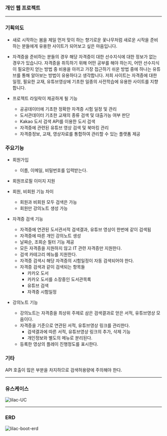 ### 개인 웹 프로젝트
---

### 기획의도

- 새로 시작하는 봄을 제일 먼저 맞이 하는 향기로운 꽃나무처럼 새로운 시작을 준비하는 분들에게 유용한 사이트가 되어보고 싶은 마음입니다.

- 자격증을 준비하는 분들의 경우 해당 자격증이 대한 선수지식에 대한 정보가 없는 경우가 있습니다.
자격증을 취득하기 위해 어떤 공부를 해야 하는지, 어떤 선수지식이 필요한지 얻는 방법 중
비용을 아끼고 가장 접근하기 쉬운 방법 중에 하나는 유튜브를 통해 알아보는 방법이 유용하다고 생각합니다.
저희 사이트는 자격증에 대한 일정, 필요한 교재, 유튜브영상에 기초한 일종의 사전학습에 유용한 사이트를 지향합니다.

- 프로젝트 라일락이 제공하게 될 기능
    - 공공데이터에 기초한 정확한 자격증 시험 일정 및 관리
    - 도서관데이터 기초한 교재의 종류 검색 및 대출가능 여부 판단
    - Kakao 도서 검색 API를 이용한 도서 검색
    - 자격증에 관련된 유튜브 영상 검색 및 북마킹 관리
    - 자격증정보, 교재, 영상자료를 통합하여 관리할 수 있는 플랫폼 제공

### 주요기능

- 회원가입
    - 이름, 이메일, 비밀번호를 입력받는다.
- 회원프로필 이미지 지원
- 회원, 비회원 기능 차이
    - 회원과 비회원 모두 검색은 가능
    - 회원만 강의노트 생성 가능
    
- 자격증 검색 기능
    - 자격증에 연관된 도서관서적 검색결과, 유튜브 영상이 한번에 같이 검색됨
    - 자격증에 따른 개인 강의노트 생성
    - 날짜순, 조회순 필터 기능 제공
    - 모든 자격증을 지원하지 않고 IT 관련 자격증만 지원한다.
    - 검색 카테고리 메뉴를 지원한다.
    - 자격증 검색시 해당 자격증의 시험일정이 자동 검색되어야 한다.
    - 자격증 검색과 같이 검색되는 항목들
        - 카카오 도서
        - 카카오 도서를 소장중인 도서관목록
        - 유튜브 검색
        - 자격증 시험일정
    
- 강의노트 기능
    - 강의노트는 자격증을 최상위 주제로 삼은 검색결과로 얻은 서적, 유튜브영상 모음이다.
    - 자격증을 기준으로 연관된 서적, 유튜브영상 링크를 관리한다.
        - 검색결과에 따른 서적, 유튜브영상 링크의 추가, 삭제 기능
        - 개인정보와 별도의 메뉴로 분리된다.
    - 등록한 영상의 플레이 진행정도를 표시한다.

### 기타

API 호출이 많은 부분을 차지하므로 검색허용량에 주의해야 한다.

---
### 유스케이스
![lilac-UC](https://user-images.githubusercontent.com/113125088/220843275-60748186-06d2-4bfc-8b1d-8edf646af58f.png)

---
### ERD
![lilac-boot-erd](https://user-images.githubusercontent.com/113125088/220843469-8b18a4b8-9f9e-480a-a0bd-82ddf256082c.png)
